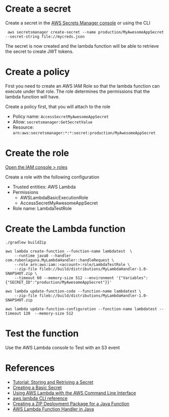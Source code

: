 # Create a secret
Create a secret in the [AWS Secrets Manager console](https://console.aws.amazon.com/secretsmanager/home?region=us-east-1#/home)
 or using the CLI
 
```
 aws secretsmanager create-secret --name production/MyAwesomeAppSecret --secret-string file://mycreds.json      
```

The secret is now created and the lambda function will be able to retrieve the secret to create JWT tokens.

# Create a policy

First you need to create an AWS IAM Role so that the lambda function can execute under that role. The role determines
the permissions that the lambda function will have. 


Create a policy first, that you will attach to the role 
* Policy name: `AccessSecretMyAwesomeAppSecret`
* Allow: `secretsmanager:GetSecretValue`
* Resource: `arn:aws:secretsmanager:*:*:secret:production/MyAwesomeAppSecret`


# Create the role

[Open the IAM console > roles](https://console.aws.amazon.com/iam/home#/roles)


Create a role  with the following configuration

* Trusted entities: AWS Lambda
* Permissions
  * AWSLambdaBasicExecutionRole
  * AccessSecretMyAwesomeAppSecret
* Role name: LambdaTestRole

# Create the Lambda function

```
./gradlew buildZip

aws lambda create-function --function-name lambdatest  \
    --runtime java8 --handler com.rubenlaguna.MyLambdaHandler::handleRequest \
    --role arn:aws:iam::<account>:role/LambdaTestRole \
    --zip-file fileb://build/distributions/MyLambdaHandler-1.0-SNAPSHOT.zip \
    --timeout 60 --memory-size 512 --environment '{"Variables":{"SECRET_ID":"production/MyAwesomeAppSecret"}}'
    
aws lambda update-function-code --function-name lambdatest \
    --zip-file fileb://build/distributions/MyLambdaHandler-1.0-SNAPSHOT.zip
 
aws lambda update-function-configuration --function-name lambdatest --timeout 120  --memory-size 512
```

# Test the function 

Use the AWS Lambda console to Test with an S3 event


# References

* [Tutorial: Storing and Retriving a Secret](https://docs.aws.amazon.com/secretsmanager/latest/userguide/tutorials_basic.html)
* [Creating a Basic Secret](https://docs.aws.amazon.com/secretsmanager/latest/userguide/manage_create-basic-secret.html)
* [Using AWS Lambda with the AWS Command Line Interface](https://docs.aws.amazon.com/lambda/latest/dg/with-userapp.html)
* [aws lambda CLI reference](https://docs.aws.amazon.com/cli/latest/reference/lambda/index.html)
* [Creating a ZIP Deployment Package for a Java Function](https://docs.aws.amazon.com/lambda/latest/dg/create-deployment-pkg-zip-java.html)
* [AWS Lambda Function Handler in Java](https://docs.aws.amazon.com/lambda/latest/dg/java-programming-model-handler-types.html)

